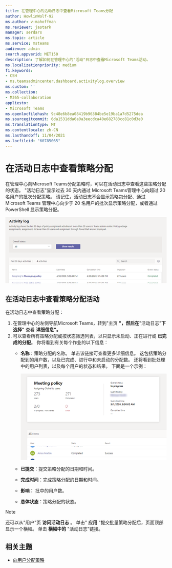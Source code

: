 ```yaml
---
title: 在管理中心的活动日志中查看Microsoft Teams分配
author: HowlinWolf-92
ms.author: v-mahoffman
ms.reviewer: jastark
manager: serdars
ms.topic: article
ms.service: msteams
audience: admin
search.appverid: MET150
description: 了解如何在管理中心的"活动"日志中查看Microsoft Teams活动。
ms.localizationpriority: medium
f1.keywords:
- CSH
- ms.teamsadmincenter.dashboard.activitylog.overview
ms.custom: ''
ms.collection:
- M365-collaboration
appliesto:
- Microsoft Teams
ms.openlocfilehash: 9c48e6b8ea08419b96384be5e19ba1a7d5275dea
ms.sourcegitcommit: 6da1531dda6a0a3eecdca40e682783cc81c0d3e0
ms.translationtype: MT
ms.contentlocale: zh-CN
ms.lasthandoff: 11/04/2021
ms.locfileid: "60785065"
---
```

# <a name="view-your-policy-assignments-in-the-activity-log"></a>在活动日志中查看策略分配

在管理中心向Microsoft Teams分配策略时，可以在活动日志中查看这些策略分配的状态。 "活动日志"显示过去 30 天内通过 Microsoft Teams管理中心向超过 20 名用户的批次分配策略。 请记住，活动日志不会显示策略包分配、通过 Microsoft Teams 管理中心向少于 20 名用户的批次显示策略分配，或者通过 PowerShell 显示策略分配。

!["活动日志"页的屏幕截图。](media/activity-log.png)

## <a name="view-your-policy-assignment-activities-in-the-activity-log"></a>在活动日志中查看策略分配活动

在活动日志中查看策略分配：

1. 在管理中心的左侧导航Microsoft Teams，转到"主页 **"，然后在**"活动日志"**下选择"** 查看 **详细信息"。**
2. 可以查看所有策略分配或按状态筛选列表，以只显示未启动、正在进行或 **已完成的分配**。  你将看到有关每个作业的以下信息：
    - **名称**：策略分配的名称。 单击该链接可查看更多详细信息。 这包括策略分配到的用户数，以及已完成、进行中和未启动的分配数。 还将看到批处理中的用户列表，以及每个用户的状态和结果。 下面是一个示例：

        ![的屏幕截图。](media/activity-log-policy-assignment-detail.png)

    - **已提交**：提交策略分配的日期和时间。
    - **完成时间**：完成策略分配的日期和时间。
    - **影响：** 批中的用户数。
    - **总体状态**：策略分配的状态。

> [!NOTE]
> 还可以从"用户"页 **访问活动日志** 。 单击" **应用** "提交批量策略分配后，页面顶部显示一个横幅。 单击 **横幅中的** "活动日志"链接。

## <a name="related-topics"></a>相关主题

- [向用户分配策略](policy-assignment-overview.md)
